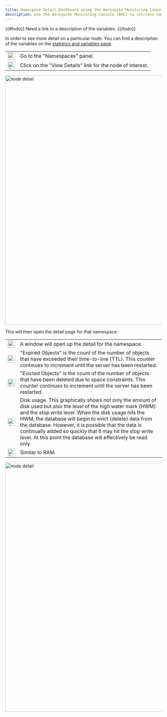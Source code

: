 ```yaml
---
title: Namespace Detail Dashboard using the Aerospike Monitoring Console
description: Use the Aerospike Monitoring Console (AMC) to retrieve namespace details such as expired objects, evicted objects and disk usage.
---
```

{{#todo}}
Need a link to a description of the variables.
{{/todo}}


In order to see more detail on a particular node:
You can find a description of the variables on the [statistics and variables page](/docs/amc/user_guide/community/statistics_namespaces.html).

<table border="0">
	<tr>
		<td>
			<img src="/docs/amc/assets/images/1.png" alt="1" width="24">
		</td>
		<td>
			Go to the "Namespaces" panel.
		</td>
	</tr>
	<tr>
		<td>
			<img src="/docs/amc/assets/images/2.png" alt="2" width="24"> 
		</td>
		<td>
			Click on the "View Details" link for the node of interest.
		</td>
	</tr>
</table>


<img src="/docs/amc/assets/images/c01_02_namespace_detail_A_1.png" alt="node detail" width="800">

This will then open the detail page for that namespace:

<table border="0">
	<tr>
		<td>
			<img src="/docs/amc/assets/images/3.png" alt="3" width="24">
		</td>
		<td>
			A window will open up the detail for the namespace.
		</td>
	</tr>
	<tr>
		<td>
			<img src="/docs/amc/assets/images/4.png" alt="4" width="24"> 
		</td>
		<td>
			"Expired Objects" is the count of the number of objects that have exceeded their time-to-live (TTL). This counter continues to increment until the server has been restarted.
		</td>
	</tr>
	<tr>
		<td>
			<img src="/docs/amc/assets/images/5.png" alt="5" width="24"> 
		</td>
		<td>
			"Evicted Objects" is the count of the number of objects that have been deleted due to space constraints. This counter continues to increment until the server has been restarted.
		</td>
	</tr>
	<tr>
		<td>
			<img src="/docs/amc/assets/images/6.png" alt="6" width="24"> 
		</td>
		<td>
		Disk usage. This graphically shows not only the amount of disk used but also the level of the high water mark (HWM) and the stop write level. When the disk usage hits the HWM, the database will begin to evict (delete) data from the database. However, it is possible that the data is continually added so quickly that it may hit the stop write level. At this point the database will effectively be read only. 
		</td>
	</tr>
	<tr>
		<td>
			<img src="/docs/amc/assets/images/7.png" alt="7" width="24"> 
		</td>
		<td>
			Similar to RAM.
		</td>
	</tr>
</table>


<img src="/docs/amc/assets/images/c01_02_namespace_detail_B_1.png" alt="node detail" width="800">

